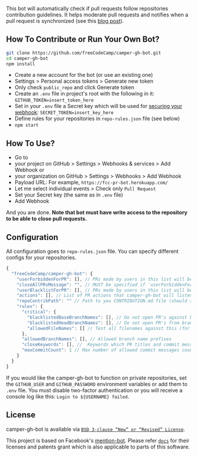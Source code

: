 This bot will automatically check if pull requests follow repositories contribution guidelines. It helps moderate pull requests and notifies when a pull request is synchronized (see this [blog post](https://github.com/blog/964-all-of-the-hooks)).

## How To Contribute or Run Your Own Bot?

```bash
git clone https://github.com/freeCodeCamp/camper-gh-bot.git
cd camper-gh-bot
npm install
```

-  Create a new account for the bot (or use an existing one)
-  Settings > Personal access tokens > Generate new token
-  Only check `public_repo` and click Generate token
-  Create an `.env` file in project's root with the following in it:
`GITHUB_TOKEN=insert_token_here`
-  Set in your `.env` file a Secret key which will be used for [securing your webhook](https://developer.github.com/webhooks/securing/):
`SECRET_TOKEN=insert_key_here`
- Define rules for your repositories in `repo-rules.json` file (see below)
-  `npm start`

## How To Use?

- Go to
 - your project on GitHub > Settings > Webhooks & services > Add Webhook or
 - your organization on GitHub > Settings > Webhooks > Add Webhook
- Payload URL: For example, `https://fcc-pr-bot.herokuapp.com/`
- Let me select individual events > Check only `Pull Request`
- Set your Secret key (the same as in `.env` file)
- Add Webhook

And you are done. **Note that bot must have write access to the repository to be able to close pull requests.**

## Configuration

All configuration goes to `repo-rules.json` file. You can specify different configs for your repositories.

```js
{
  "freeCodeCamp/camper-gh-bot": {
    "userForbiddenForPR": [], // PRs made by users in this list will be closed. To close PRs from EVERYONE add a star symbol to this array: `"userForbiddenForPR": ["*"]`
    "closeAllPRsMessage": "", // MUST be specified if `userForbiddenForPR` array contains a star sumbol (see above)
    "userBlacklistForPR": [], // PRs made by users in this list will be ignored
    "actions": [], // List of PR actions that camper-gh-bot will listen to
    "repoContribPath": "" // Path to you CONTRIBUTION.md file (should start with a slash, for example, /blob/master/.github/CONTRIBUTING.md)
    "rules": {
      "critical": {
        "blacklistedBaseBranchNames": [], // Do not open PR's against branches from this list
        "blacklistedHeadBranchNames": [], // Do not open PR's from branches in this list
        "allowedFileNames": [] // Test all filenames against this (for expamle, "[\\w\\d-]+\\.md$"). Close the PR if not all filenames satisfy this rule
      },
      "allowedBranchNames": [], // Allowed branch name prefixes
      "closeKeywords": [], //  Keywords which PR titles and commit messages should not contain
      "maxCommitCount": 1 // Max number of allowed commit messages count. If exceeded, bot will ask to squash commits.
    }
  }
}
```

If you would like the camper-gh-bot to function on private repositories, set the `GITHUB_USER` and `GITHUB_PASSWORD` environment variables or add them to `.env` file. You must disable two-factor authentication or you will receive a console log like this: `Login to ${USERNAME} failed`.

## License

camper-gh-bot is available via [`BSD 3-clause “New” or “Revised” License`](./LICENSE.md).

This project is based on Facebook's [mention-bot](https://github.com/facebook/mention-bot). Please refer [`docs`](./docs/) for their licenses and patents grant which is also applicable to parts of this software.
